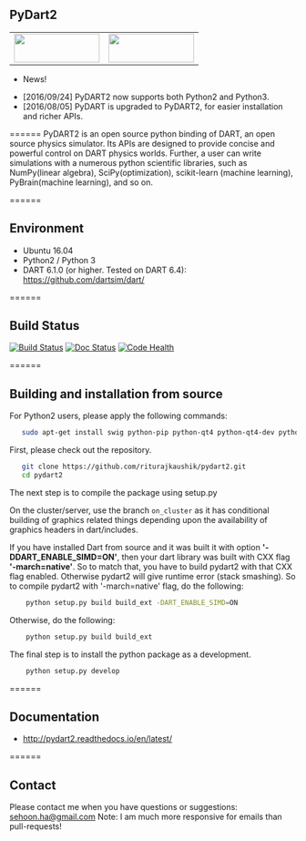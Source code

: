 ## PyDart2

<table>
<tr>
<td>  
  <img src="https://github.com/dartsim/dart/raw/master/doxygen/DART%20logo.png" width="150" height="50" />
</td>
<td>
  <img src="https://www.python.org/static/community_logos/python-logo.png" width="150" height="50" />
</td>
</tr>
</table>

- News!
 + [2016/09/24] PyDART2 now supports both Python2 and Python3.
 + [2016/08/05] PyDART is upgraded to PyDART2, for easier installation and richer APIs.

======
PyDART2 is an open source python binding of DART, an open source physics
simulator. Its APIs are designed to provide concise and powerful control on
DART physics worlds. Further, a user can write simulations with a numerous
python scientific libraries, such as NumPy(linear algebra),
SciPy(optimization), scikit-learn (machine learning), PyBrain(machine
learning), and so on.

======
## Environment
+ Ubuntu 16.04
+ Python2 / Python 3
+ DART 6.1.0 (or higher. Tested on DART 6.4): https://github.com/dartsim/dart/

======
## Build Status

[![Build Status](https://api.travis-ci.org/sehoonha/pydart2.svg)](https://travis-ci.org/sehoonha/pydart2)
[![Doc Status](https://img.shields.io/badge/docs-latest-brightgreen.svg?style=flat)](http://pydart2.readthedocs.io/en/latest/)
[![Code Health](https://landscape.io/github/sehoonha/pydart2/master/landscape.svg?style=flat)](https://landscape.io/github/sehoonha/pydart2/master)

======
## Building and installation from source 
For Python2 users, please apply the following commands:

```bash
   sudo apt-get install swig python-pip python-qt4 python-qt4-dev python-qt4-gl
```

First, please check out the repository.

```bash
   git clone https://github.com/riturajkaushik/pydart2.git
   cd pydart2
```

The next step is to compile the package using setup.py

On the cluster/server, use the branch ```on_cluster``` as it has conditional building of graphics related things depending upon the availability of graphics headers in dart/includes.

If you have installed Dart from source and it was built it with option **'-DDART_ENABLE_SIMD=ON'**, then your dart library was built with CXX flag **'-march=native'**. So to match that, you have to build pydart2 with that CXX flag enabled. Otherwise pydart2 will give runtime error (stack smashing). So to compile pydart2 with '-march=native' flag, do the following:

```bash
    python setup.py build build_ext -DART_ENABLE_SIMD=ON 
```

Otherwise, do the following:

```bash
    python setup.py build build_ext
```

The final step is to install the python package as a development.

```bash
    python setup.py develop
```

======
## Documentation
+ http://pydart2.readthedocs.io/en/latest/

======
## Contact
Please contact me when you have questions or suggestions: sehoon.ha@gmail.com
Note: I am much more responsive for emails than pull-requests!
